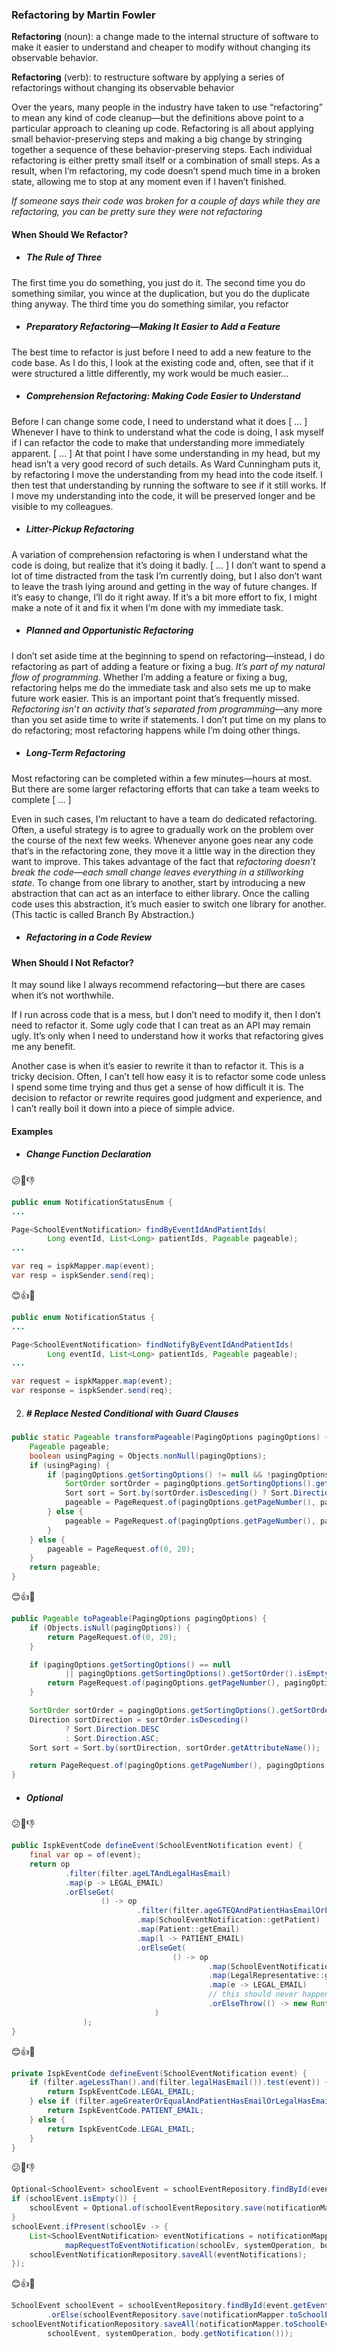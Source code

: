 ### Refactoring by Martin Fowler

**Refactoring** (noun): a change made to the internal structure of software to make it easier to understand and cheaper to modify without changing its observable behavior.

**Refactoring** (verb): to restructure software by applying a series of refactorings without changing its observable behavior

Over the years, many people in the industry have taken to use “refactoring” to mean any kind of code cleanup—but the definitions above point to a particular approach to cleaning up code. Refactoring is all about applying small behavior­-preserving steps and making a big change by stringing together a sequence of these behavior­-preserving steps. Each individual refactoring is either pretty small itself or a combination of small steps. As a result, when I’m refactoring, my code doesn’t spend much time in a broken state, allowing me to stop at any moment even if I haven’t finished.

*If someone says their code was broken for a couple of days while they are refactoring, you can be pretty sure they were not refactoring*

#### When Should We Refactor?

- ##### The Rule of Three

The first time you do something, you just do it. The second time you do something similar, you wince at the duplication, but you do the duplicate thing anyway. The third time you do something similar, you refactor

- ##### Preparatory Refactoring—Making It Easier to Add a Feature

The best time to refactor is just before I need to add a new feature to the code base. As I do this, I look at the existing code and, often, see that if it were structured a little differently, my work would be much easier...

- ##### Comprehension Refactoring: Making Code Easier to Understand

Before I can change some code, I need to understand what it does [ ... ] Whenever I have to think to understand what the code is doing, I ask myself if I can refactor the code to make that understanding more immediately apparent. [ ... ] At that point I have some understanding in my head, but my head isn’t a very good record of such details. As Ward Cunningham puts it, by refactoring I move the understanding from my head into the code itself. I then test that understanding by running the software to see if it still works. If I move my understanding into the code, it will be preserved longer and be visible to my colleagues.

- ##### Litter-Pickup Refactoring 

A variation of comprehension refactoring is when I understand what the code is doing, but realize that it’s doing it badly. [ ... ] I don’t want to spend a lot of time distracted from the task I’m currently doing, but I also don’t want to leave the trash lying around and getting in the way of future changes. If it’s easy to change, I’ll do it right away. If it’s a bit more effort to fix, I might make a note of it and fix it when I’m done with my immediate task.

- ##### Planned and Opportunistic Refactoring 

I don’t set aside time at the beginning to spend on refactoring—instead, I do refactoring as part of adding a feature or fixing a bug. *It’s part of my natural flow of programming*. Whether I’m adding a feature or fixing a bug, refactoring helps me do the immediate task and also sets me up to make future work easier. This is an important point that’s frequently missed. *Refactoring isn’t an activity that’s separated from programming*—any more than you set aside time to write if statements. I don’t put time on my plans to do refactoring; most refactoring happens while I’m doing other things.

- ##### Long-Term Refactoring

Most refactoring can be completed within a few minutes—hours at most. But there are some larger refactoring efforts that can take a team weeks to complete [ ... ] 

Even in such cases, I’m reluctant to have a team do dedicated refactoring. Often, a useful strategy is to agree to gradually work on the problem over the course of the next few weeks. Whenever anyone goes near any code that’s in the refactoring zone, they move it a little way in the direction they want to improve. This takes advantage of the fact that *refactoring doesn’t break the code—each small change leaves everything in a still­working state*. To change from one library to another, start by introducing a new abstraction that can act as an interface to either library. Once the calling code uses this abstraction, it’s much easier to switch one library for another. (This tactic is called Branch By Abstraction.)

- ##### Refactoring in a Code Review

#### When Should I Not Refactor?

It may sound like I always recommend refactoring—but there are cases when it’s not worthwhile.

If I run across code that is a mess, but I don’t need to modify it, then I don’t need to refactor it. Some ugly code that I can treat as an API may remain ugly. It’s only when I need to understand how it works that refactoring gives me any benefit.

Another case is when it’s easier to rewrite it than to refactor it. This is a tricky decision. Often, I can’t tell how easy it is to refactor some code unless I spend some time trying and thus get a sense of how difficult it is. The decision to refactor or rewrite requires good judgment and experience, and I can’t really boil it down into a piece of simple advice.



#### Examples

- ##### Change Function Declaration

😕🤬👎
```java
public enum NotificationStatusEnum {
...

Page<SchoolEventNotification> findByEventIdAndPatientIds(
        Long eventId, List<Long> patientIds, Pageable pageable);
...

var req = ispkMapper.map(event);
var resp = ispkSender.send(req);
```
😊👍💯
```java
public enum NotificationStatus {
...

Page<SchoolEventNotification> findNotifyByEventIdAndPatientIds(
        Long eventId, List<Long> patientIds, Pageable pageable);
...

var request = ispkMapper.map(event);
var response = ispkSender.send(req);
```
2. ##### # Replace Nested Conditional with Guard Clauses

```java
public static Pageable transformPageable(PagingOptions pagingOptions) {
    Pageable pageable;
    boolean usingPaging = Objects.nonNull(pagingOptions);
    if (usingPaging) {
        if (pagingOptions.getSortingOptions() != null && !pagingOptions.getSortingOptions().getSortOrder().isEmpty()) {
            SortOrder sortOrder = pagingOptions.getSortingOptions().getSortOrder().get(0);
            Sort sort = Sort.by(sortOrder.isDesceding() ? Sort.Direction.DESC : Sort.Direction.ASC, sortOrder.getAttributeName());
            pageable = PageRequest.of(pagingOptions.getPageNumber(), pagingOptions.getPageSize(), sort);
        } else {
            pageable = PageRequest.of(pagingOptions.getPageNumber(), pagingOptions.getPageSize());
        }
    } else {
        pageable = PageRequest.of(0, 20);
    }
    return pageable;
}

```


😊👍💯
```java
public Pageable toPageable(PagingOptions pagingOptions) {
    if (Objects.isNull(pagingOptions)) {
        return PageRequest.of(0, 20);
    }

    if (pagingOptions.getSortingOptions() == null
            || pagingOptions.getSortingOptions().getSortOrder().isEmpty()) {
        return PageRequest.of(pagingOptions.getPageNumber(), pagingOptions.getPageSize());
    }

    SortOrder sortOrder = pagingOptions.getSortingOptions().getSortOrder().get(0);
    Direction sortDirection = sortOrder.isDesceding()
            ? Sort.Direction.DESC
            : Sort.Direction.ASC;
    Sort sort = Sort.by(sortDirection, sortOrder.getAttributeName());

    return PageRequest.of(pagingOptions.getPageNumber(), pagingOptions.getPageSize(), sort);
}
```











- ##### Optional

😕🤬👎
```java
public IspkEventCode defineEvent(SchoolEventNotification event) {
    final var op = of(event);
    return op
            .filter(filter.ageLTAndLegalHasEmail)
            .map(p -> LEGAL_EMAIL)
            .orElseGet(
                    () -> op
                            .filter(filter.ageGTEQAndPatientHasEmailOrLegalHasEmail)
                            .map(SchoolEventNotification::getPatient)
                            .map(Patient::getEmail)
                            .map(l -> PATIENT_EMAIL)
                            .orElseGet(
                                    () -> op
                                            .map(SchoolEventNotification::getRepresentative)
                                            .map(LegalRepresentative::getEmail)
                                            .map(e -> LEGAL_EMAIL)
                                            // this should never happen
                                            .orElseThrow(() -> new RuntimeException(BusinessErrorEnum.CANT_DEFINE_EVENT_CODE.getMessage()))
                                )
                );
}
```

😊👍💯
```java
private IspkEventCode defineEvent(SchoolEventNotification event) {
    if (filter.ageLessThan().and(filter.legalHasEmail()).test(event)) {
        return IspkEventCode.LEGAL_EMAIL;
    } else if (filter.ageGreaterOrEqualAndPatientHasEmailOrLegalHasEmail(event)) {
        return IspkEventCode.PATIENT_EMAIL;
    } else {
        return IspkEventCode.LEGAL_EMAIL;
    }
}
```

😕🤬👎
```java
Optional<SchoolEvent> schoolEvent = schoolEventRepository.findById(event.getEventId());
if (schoolEvent.isEmpty()) {
    schoolEvent = Optional.of(schoolEventRepository.save(notificationMapper.mapFromEventToSchoolEvent(event)));
}
schoolEvent.ifPresent(schoolEv -> {
    List<SchoolEventNotification> eventNotifications = notificationMapper.
            mapRequestToEventNotification(schoolEv, systemOperation, body.getNotification());
    schoolEventNotificationRepository.saveAll(eventNotifications);
});
```

😊👍💯
```java
SchoolEvent schoolEvent = schoolEventRepository.findById(event.getEventId())
        .orElse(schoolEventRepository.save(notificationMapper.toSchoolEvent(event)));
schoolEventNotificationRepository.saveAll(notificationMapper.toSchoolEventNotifications(
        schoolEvent, systemOperation, body.getNotification()));
```
